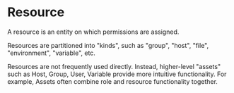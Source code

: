 Resource
========

A resource is an entity on which permissions are assigned. 

Resources are partitioned into "kinds", such as "group", "host",
"file", "environment", "variable", etc. 

Resources are not frequently used directly. Instead, higher-level "assets" such as Host, Group, User,
Variable provide more intuitive functionality. For example, Assets often combine role and resource
functionality together.